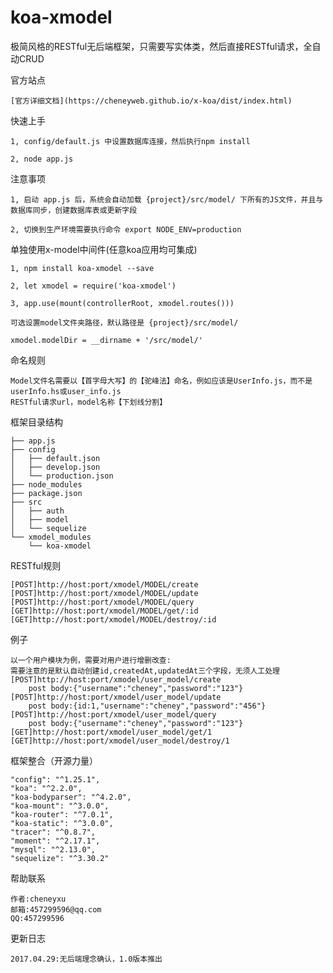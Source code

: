 # koa-xmodel
极简风格的RESTful无后端框架，只需要写实体类，然后直接RESTful请求，全自动CRUD

官方站点
>
	[官方详细文档](https://cheneyweb.github.io/x-koa/dist/index.html)

快速上手
>
	1, config/default.js 中设置数据库连接，然后执行npm install

	2, node app.js

注意事项
>
	1, 启动 app.js 后，系统会自动加载 {project}/src/model/ 下所有的JS文件，并且与数据库同步，创建数据库表或更新字段

	2, 切换到生产环境需要执行命令 export NODE_ENV=production

单独使用x-model中间件(任意koa应用均可集成)
>
	1, npm install koa-xmodel --save

	2, let xmodel = require('koa-xmodel')

	3, app.use(mount(controllerRoot, xmodel.routes()))

	可选设置model文件夹路径，默认路径是 {project}/src/model/
	
	xmodel.modelDir = __dirname + '/src/model/'

命名规则
>
	Model文件名需要以【首字母大写】的【驼峰法】命名，例如应该是UserInfo.js，而不是userInfo.hs或user_info.js
	RESTful请求url，model名称【下划线分割】

框架目录结构
>
	├── app.js
	├── config
	│   ├── default.json
	│   ├── develop.json
	│   └── production.json
	├── node_modules
	├── package.json
	├── src
	│   ├── auth
	│   ├── model
	│   └── sequelize
	└── xmodel_modules
	    └── koa-xmodel

RESTful规则
>
	[POST]http://host:port/xmodel/MODEL/create
	[POST]http://host:port/xmodel/MODEL/update
	[POST]http://host:port/xmodel/MODEL/query
	[GET]http://host:port/xmodel/MODEL/get/:id
	[GET]http://host:port/xmodel/MODEL/destroy/:id

例子
>
	以一个用户模块为例，需要对用户进行增删改查:
	需要注意的是默认自动创建id,createdAt,updatedAt三个字段，无须人工处理
	[POST]http://host:port/xmodel/user_model/create
		post body:{"username":"cheney","password":"123"}
	[POST]http://host:port/xmodel/user_model/update
		post body:{id:1,"username":"cheney","password":"456"}
	[POST]http://host:port/xmodel/user_model/query
		post body:{"username":"cheney","password":"123"}
	[GET]http://host:port/xmodel/user_model/get/1
	[GET]http://host:port/xmodel/user_model/destroy/1

框架整合（开源力量）
>
    "config": "^1.25.1",
    "koa": "^2.2.0",
    "koa-bodyparser": "^4.2.0",
    "koa-mount": "^3.0.0",
    "koa-router": "^7.0.1",
    "koa-static": "^3.0.0",
    "tracer": "^0.8.7",
    "moment": "^2.17.1",
    "mysql": "^2.13.0",
    "sequelize": "^3.30.2"

帮助联系
>
	作者:cheneyxu
	邮箱:457299596@qq.com
	QQ:457299596

更新日志
>
	2017.04.29:无后端理念确认，1.0版本推出